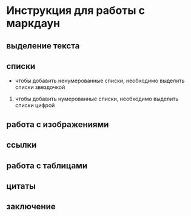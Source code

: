 # Инструкция для работы с маркдаун
## выделение текста
## списки

* чтобы добавить ненумерованные списки, необходимо выделить списки звездочкой

1. чтобы добавить нумерованные списки, необходимо выделить списки цифрой

## работа с изображениями
## ссылки
## работа с таблицами
## цитаты
## заключение
